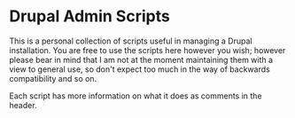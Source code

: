 Drupal Admin Scripts
====================

This is a personal collection of scripts useful in managing a Drupal installation. You are free to use the scripts here however you wish; however please bear in mind that I am not at the moment maintaining them with a view to general use, so don\'t expect too much in the way of backwards compatibility and so on.

Each script has more information on what it does as comments in the header.

